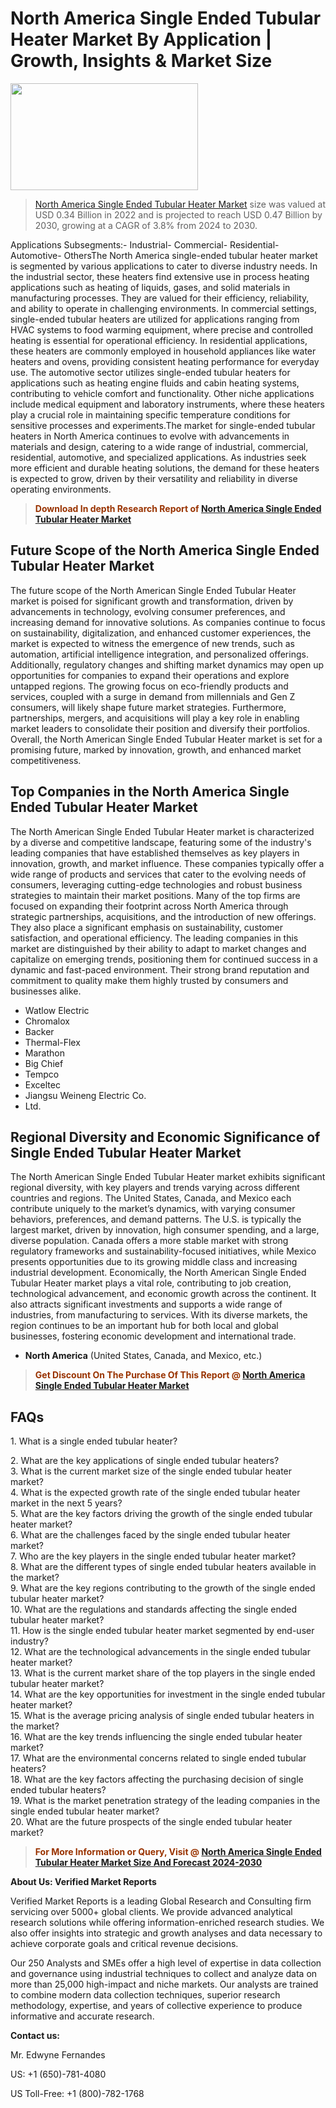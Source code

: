 <p><h1>North America Single Ended Tubular Heater Market By Application | Growth, Insights & Market Size</h1><p><img class="aligncenter size-medium wp-image-105565" src="https://ffe5etoiles.com/wp-content/uploads/2025/01/MST7-300x171.png" alt="" width="300" height="171" /></p><blockquote><p><a href="https://www.verifiedmarketreports.com/download-sample/?rid=298820&utm_source=Github-NA&utm_medium=387" target="_blank">North America Single Ended Tubular Heater Market</a>  size was valued at USD 0.34 Billion in 2022 and is projected to reach USD 0.47 Billion by 2030, growing at a CAGR of 3.8% from 2024 to 2030.</p></blockquote>Applications Subsegments:- Industrial- Commercial- Residential- Automotive- OthersThe North America single-ended tubular heater market is segmented by various applications to cater to diverse industry needs. In the industrial sector, these heaters find extensive use in process heating applications such as heating of liquids, gases, and solid materials in manufacturing processes. They are valued for their efficiency, reliability, and ability to operate in challenging environments. In commercial settings, single-ended tubular heaters are utilized for applications ranging from HVAC systems to food warming equipment, where precise and controlled heating is essential for operational efficiency. In residential applications, these heaters are commonly employed in household appliances like water heaters and ovens, providing consistent heating performance for everyday use. The automotive sector utilizes single-ended tubular heaters for applications such as heating engine fluids and cabin heating systems, contributing to vehicle comfort and functionality. Other niche applications include medical equipment and laboratory instruments, where these heaters play a crucial role in maintaining specific temperature conditions for sensitive processes and experiments.The market for single-ended tubular heaters in North America continues to evolve with advancements in materials and design, catering to a wide range of industrial, commercial, residential, automotive, and specialized applications. As industries seek more efficient and durable heating solutions, the demand for these heaters is expected to grow, driven by their versatility and reliability in diverse operating environments.</p><blockquote><p><span style="color: #993300;"><strong>Download In depth Research Report of <a href="https://www.verifiedmarketreports.com/download-sample/?rid=298820&utm_source=Github-NA&utm_medium=387">North America Single Ended Tubular Heater Market</a></strong></span></p></blockquote><h2>Future Scope of the North America Single Ended Tubular Heater Market</h2><p>The future scope of the North American Single Ended Tubular Heater market is poised for significant growth and transformation, driven by advancements in technology, evolving consumer preferences, and increasing demand for innovative solutions. As companies continue to focus on sustainability, digitalization, and enhanced customer experiences, the market is expected to witness the emergence of new trends, such as automation, artificial intelligence integration, and personalized offerings. Additionally, regulatory changes and shifting market dynamics may open up opportunities for companies to expand their operations and explore untapped regions. The growing focus on eco-friendly products and services, coupled with a surge in demand from millennials and Gen Z consumers, will likely shape future market strategies. Furthermore, partnerships, mergers, and acquisitions will play a key role in enabling market leaders to consolidate their position and diversify their portfolios. Overall, the North American Single Ended Tubular Heater market is set for a promising future, marked by innovation, growth, and enhanced market competitiveness.</p><h2>Top Companies in the North America Single Ended Tubular Heater Market</h2><p>The North American Single Ended Tubular Heater market is characterized by a diverse and competitive landscape, featuring some of the industry's leading companies that have established themselves as key players in innovation, growth, and market influence. These companies typically offer a wide range of products and services that cater to the evolving needs of consumers, leveraging cutting-edge technologies and robust business strategies to maintain their market positions. Many of the top firms are focused on expanding their footprint across North America through strategic partnerships, acquisitions, and the introduction of new offerings. They also place a significant emphasis on sustainability, customer satisfaction, and operational efficiency. The leading companies in this market are distinguished by their ability to adapt to market changes and capitalize on emerging trends, positioning them for continued success in a dynamic and fast-paced environment. Their strong brand reputation and commitment to quality make them highly trusted by consumers and businesses alike.</p><p><ul><li>Watlow Electric </li><li> Chromalox </li><li> Backer </li><li> Thermal-Flex </li><li> Marathon </li><li> Big Chief </li><li> Tempco </li><li> Exceltec </li><li> Jiangsu Weineng Electric Co. </li><li> Ltd.</li></ul></p><h2>Regional Diversity and Economic Significance of Single Ended Tubular Heater Market</h2><p>The North American Single Ended Tubular Heater market exhibits significant regional diversity, with key players and trends varying across different countries and regions. The United States, Canada, and Mexico each contribute uniquely to the market’s dynamics, with varying consumer behaviors, preferences, and demand patterns. The U.S. is typically the largest market, driven by innovation, high consumer spending, and a large, diverse population. Canada offers a more stable market with strong regulatory frameworks and sustainability-focused initiatives, while Mexico presents opportunities due to its growing middle class and increasing industrial development. Economically, the North American Single Ended Tubular Heater market plays a vital role, contributing to job creation, technological advancement, and economic growth across the continent. It also attracts significant investments and supports a wide range of industries, from manufacturing to services. With its diverse markets, the region continues to be an important hub for both local and global businesses, fostering economic development and international trade.</p><ul>    <li><strong>North America</strong> (United States, Canada, and Mexico, etc.)</li></ul><blockquote><p><span style="color: #993300;"><strong>Get Discount On The Purchase Of This Report @ <a href="https://www.verifiedmarketreports.com/ask-for-discount/?rid=298820&utm_source=Github-NA&utm_medium=387">North America Single Ended Tubular Heater Market</a></strong></span></p></blockquote><h2>FAQs</h2><p>1. What is a single ended tubular heater?</div><div>2. What are the key applications of single ended tubular heaters?</div><div>3. What is the current market size of the single ended tubular heater market?</div><div>4. What is the expected growth rate of the single ended tubular heater market in the next 5 years?</div><div>5. What are the key factors driving the growth of the single ended tubular heater market?</div><div>6. What are the challenges faced by the single ended tubular heater market?</div><div>7. Who are the key players in the single ended tubular heater market?</div><div>8. What are the different types of single ended tubular heaters available in the market?</div><div>9. What are the key regions contributing to the growth of the single ended tubular heater market?</div><div>10. What are the regulations and standards affecting the single ended tubular heater market?</div><div>11. How is the single ended tubular heater market segmented by end-user industry?</div><div>12. What are the technological advancements in the single ended tubular heater market?</div><div>13. What is the current market share of the top players in the single ended tubular heater market?</div><div>14. What are the key opportunities for investment in the single ended tubular heater market?</div><div>15. What is the average pricing analysis of single ended tubular heaters in the market?</div><div>16. What are the key trends influencing the single ended tubular heater market?</div><div>17. What are the environmental concerns related to single ended tubular heaters?</div><div>18. What are the key factors affecting the purchasing decision of single ended tubular heaters?</div><div>19. What is the market penetration strategy of the leading companies in the single ended tubular heater market?</div><div>20. What are the future prospects of the single ended tubular heater market?</div><div></p><blockquote><p><span style="color: #993300;"><strong>For More Information or Query, Visit @ <a href="https://www.verifiedmarketreports.com/product/single-ended-tubular-heater-market/">North America Single Ended Tubular Heater Market Size And Forecast 2024-2030</a></strong></span></p></blockquote><p><strong>About Us: Verified Market Reports</strong></p><p>Verified Market Reports is a leading Global Research and Consulting firm servicing over 5000+ global clients. We provide advanced analytical research solutions while offering information-enriched research studies. We also offer insights into strategic and growth analyses and data necessary to achieve corporate goals and critical revenue decisions.</p><p>Our 250 Analysts and SMEs offer a high level of expertise in data collection and governance using industrial techniques to collect and analyze data on more than 25,000 high-impact and niche markets. Our analysts are trained to combine modern data collection techniques, superior research methodology, expertise, and years of collective experience to produce informative and accurate research.</p><p><strong>Contact us:</strong></p><p>Mr. Edwyne Fernandes</p><p>US: +1 (650)-781-4080</p><p>US Toll-Free: +1 (800)-782-1768</p>
 
